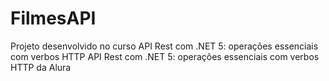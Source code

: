 # FilmesAPI
 Projeto desenvolvido no curso API Rest com .NET 5: operações essenciais com verbos HTTP API Rest com .NET 5: operações essenciais com verbos HTTP da Alura
